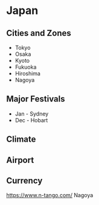 ---
---

# Japan


## Cities and Zones
+ Tokyo
+ Osaka
+ Kyoto
+ Fukuoka
+ Hiroshima
+ Nagoya

## Major Festivals
- Jan - Sydney
- Dec - Hobart

## Climate

## Airport

## Currency



https://www.n-tango.com/
Nagoya

